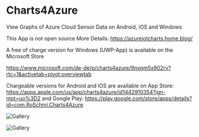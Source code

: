 # Charts4Azure
View Graphs of Azure Cloud Sensor Data on Android, iOS and Windows

This App is not open source
More Details: https://azureiotcharts.home.blog/

A free of charge version for Windows (UWP-App) is available on the Microsoft Store

https://www.microsoft.com/de-de/p/charts4azure/9nvqm5x902rv?rtc=1&activetab=pivot:overviewtab

Chargeable versions for Android and iOS are available on
App Store: https://apps.apple.com/us/app/charts4azure/id1442910354?ign-mpt=uo%3D2
and
Google Play: https://play.google.com/store/apps/details?id=com.RoSchmi.Charts4Azure

![Gallery](https://github.com/RoSchmi/Charts4Azure_/tree/master/Pictures/IMG_0023.PNG)

![Gallery](https://github.com/RoSchmi/Charts4Azure_/tree/master/Pictures/IMG_0024.PNG)




